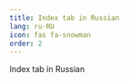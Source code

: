 ```yaml
---
title: Index tab in Russian
lang: ru-RU
icon: fas fa-snowman
order: 2
---
```


Index tab in Russian
